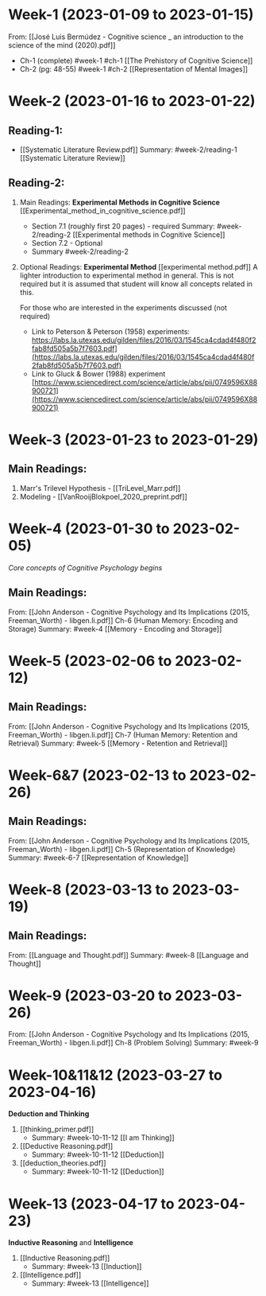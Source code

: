 # Week-1 (2023-01-09 to 2023-01-15)

From: [[José Luis Bermúdez - Cognitive science _ an introduction to the science of the mind (2020).pdf]]

- Ch-1 (complete) #week-1 #ch-1 [[The Prehistory of Cognitive Science]]
- Ch-2 (pg: 48-55) #week-1 #ch-2 [[Representation of Mental Images]]

# Week-2 (2023-01-16 to 2023-01-22)

## Reading-1:

- [[Systematic Literature Review.pdf]]
  Summary: #week-2/reading-1 [[Systematic Literature Review]] 

## Reading-2:

1. Main Readings: **Experimental Methods in Cognitive Science**
   [[Experimental_method_in_cognitive_science.pdf]]
	- Section 7.1 (roughly first 20 pages) - required
	  Summary: #week-2/reading-2 [[Experimental methods in Cognitive Science]] 
	- Section 7.2 - Optional
	- Summary #week-2/reading-2 

2. Optional Readings: **Experimental Method**
   [[experimental method.pdf]]
   A lighter introduction to experimental method in general. This is not required but it is assumed that student will know all concepts related in this.
   
   For those who are interested in the experiments discussed (not required)
   - Link to Peterson & Peterson (1958) experiments: https://labs.la.utexas.edu/gilden/files/2016/03/1545ca4cdad4f480f2fab8fd505a5b7f7603.pdf](https://labs.la.utexas.edu/gilden/files/2016/03/1545ca4cdad4f480f2fab8fd505a5b7f7603.pdf)
   - Link to Gluck & Bower (1988) experiment [https://www.sciencedirect.com/science/article/abs/pii/0749596X88900721](https://www.sciencedirect.com/science/article/abs/pii/0749596X88900721)

# Week-3 (2023-01-23 to 2023-01-29)

## Main Readings:

1. Marr's Trilevel Hypothesis - [[TriLevel_Marr.pdf]]
3. Modeling - [[VanRooijBlokpoel_2020_preprint.pdf]]

# Week-4 (2023-01-30 to 2023-02-05)

*Core concepts of Cognitive Psychology begins*

## Main Readings:

From: [[John Anderson - Cognitive Psychology and Its Implications (2015, Freeman_Worth) - libgen.li.pdf]]
Ch-6 (Human Memory: Encoding and Storage)
Summary: #week-4 [[Memory - Encoding and Storage]]

# Week-5 (2023-02-06 to 2023-02-12)

## Main Readings:

From: [[John Anderson - Cognitive Psychology and Its Implications (2015, Freeman_Worth) - libgen.li.pdf]]
Ch-7 (Human Memory: Retention and Retrieval)
Summary: #week-5 [[Memory - Retention and Retrieval]]

# Week-6&7 (2023-02-13 to 2023-02-26)

## Main Readings:

From: [[John Anderson - Cognitive Psychology and Its Implications (2015, Freeman_Worth) - libgen.li.pdf]]
Ch-5 (Representation of Knowledge)
Summary: #week-6-7 [[Representation of Knowledge]]

# Week-8 (2023-03-13 to 2023-03-19)

## Main Readings:

From: [[Language and Thought.pdf]]
Summary: #week-8 [[Language and Thought]]

# Week-9 (2023-03-20 to 2023-03-26)

From: [[John Anderson - Cognitive Psychology and Its Implications (2015, Freeman_Worth) - libgen.li.pdf]]
Ch-8 (Problem Solving)
Summary: #week-9 

# Week-10&11&12 (2023-03-27 to 2023-04-16)

**Deduction and Thinking**

1. [[thinking_primer.pdf]]
	- Summary: #week-10-11-12 [[I am Thinking]]
2. [[Deductive Reasoning.pdf]]
	- Summary: #week-10-11-12 [[Deduction]]
3. [[deduction_theories.pdf]]
	- Summary: #week-10-11-12 [[Deduction]]

# Week-13 (2023-04-17 to 2023-04-23)

**Inductive Reasoning** and **Intelligence**

1. [[Inductive Reasoning.pdf]]
	- Summary: #week-13 [[Induction]]
2. [[Intelligence.pdf]]
	- Summary: #week-13 [[Intelligence]]

